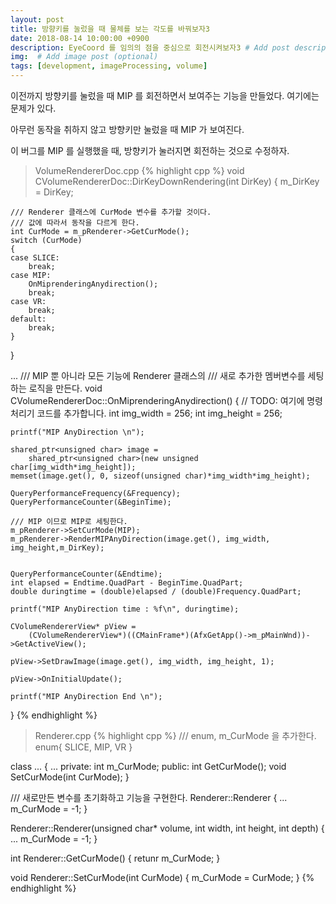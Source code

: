```yaml
---
layout: post
title: 방향키를 눌렀을 때 물체를 보는 각도를 바꿔보자3
date: 2018-08-14 10:00:00 +0900
description: EyeCoord 를 임의의 점을 중심으로 회전시켜보자3 # Add post description (optional)
img:  # Add image post (optional)
tags: [development, imageProcessing, volume]
---
```


이전까지 방향키를 눌렀을 때 MIP 를 회전하면서 보여주는 기능을 만들었다. 여기에는 문제가 있다.

아무런 동작을 취하지 않고 방향키만 눌렀을 때 MIP 가 보여진다. 

이 버그를 MIP 를 실행했을 때, 방향키가 눌러지면 회전하는 것으로 수정하자.

> VolumeRendererDoc.cpp
{% highlight cpp %}
void CVolumeRendererDoc::DirKeyDownRendering(int DirKey)
{
	m_DirKey = DirKey;

    /// Renderer 클래스에 CurMode 변수를 추가할 것이다.
    /// 값에 따라서 동작을 다르게 한다.
	int CurMode = m_pRenderer->GetCurMode();
	switch (CurMode)
	{
	case SLICE:
		break;
	case MIP:
		OnMiprenderingAnydirection();
		break;
	case VR:
		break;
	default:
		break;
	}

}

...
/// MIP 뿐 아니라 모든 기능에 Renderer 클래스의
/// 새로 추가한 멤버변수를 세팅하는 로직을 만든다.
void CVolumeRendererDoc::OnMiprenderingAnydirection()
{
	// TODO: 여기에 명령 처리기 코드를 추가합니다.
	int img_width = 256;
	int img_height = 256;

	printf("MIP AnyDirection \n");

	shared_ptr<unsigned char> image =
		shared_ptr<unsigned char>(new unsigned char[img_width*img_height]);
	memset(image.get(), 0, sizeof(unsigned char)*img_width*img_height);

	QueryPerformanceFrequency(&Frequency);
	QueryPerformanceCounter(&BeginTime);

    /// MIP 이므로 MIP로 세팅한다.
	m_pRenderer->SetCurMode(MIP);
	m_pRenderer->RenderMIPAnyDirection(image.get(), img_width, img_height,m_DirKey);
	

	QueryPerformanceCounter(&Endtime);
	int elapsed = Endtime.QuadPart - BeginTime.QuadPart;
	double duringtime = (double)elapsed / (double)Frequency.QuadPart;

	printf("MIP AnyDirection time : %f\n", duringtime);

	CVolumeRendererView* pView =
		(CVolumeRendererView*)((CMainFrame*)(AfxGetApp()->m_pMainWnd))->GetActiveView();

	pView->SetDrawImage(image.get(), img_width, img_height, 1);

	pView->OnInitialUpdate();

	printf("MIP AnyDirection End \n");
}
{% endhighlight %}


> Renderer.cpp
{% highlight cpp %}
/// enum, m_CurMode 을 추가한다.
enum{
    SLICE, MIP, VR
}

class ...
{
    ...
private:
    int m_CurMode;
public:
    int GetCurMode();
    void SetCurMode(int CurMode);
}

/// 새로만든 변수를 초기화하고 기능을 구현한다.
Renderer::Renderer
{
    ...
    m_CurMode = -1;
}

Renderer::Renderer(unsigned char* volume, int width, int height, int depth)
{
    ...
    m_CurMode = -1;
}

int Renderer::GetCurMode()
{
    retunr m_CurMode;
}

void Renderer::SetCurMode(int CurMode)
{
    m_CurMode = CurMode;
}
{% endhighlight %}